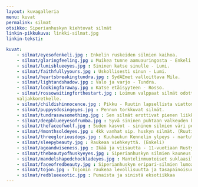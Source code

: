 ```yaml
---
layout: kuvagalleria
menu: kuvat
permalink: silmat
otsikko: Siperianhuskyn kiehtovat silmät
linkin-pikkukuva: linkki-silmat.jpg
linkin-teksti:

kuvat:
    - silmat/eyesofenkeli.jpg : Enkelin ruskeiden silmien kaihoa.
    - silmat/glaringfeeling.jpg : Muikea tunne aamuauringosta - Enkeli.
    - silmat/lumisblueeyes.jpg : Sininen katse sinulle - Lumi.
    - silmat/faithfullyyours.jpg : Uskollisesti sinun - Lumi.
    - silmat/heartsbreakingtundra.jpg : SydAEmet valloittava Mila.
    - silmat/lightandshadow.jpg : Valo ja varjo - Tundra.
    - silmat/lookingfaraway.jpg : Katse etäisyyteen - Rosso.
    - silmat/rossowaitingforthestart.jpg : Loimun valppaat silmät odottavat lähtöä 
    valjakkoretkelle.
    - silmat/childishinnocence.jpg : Pikku - Ruutin lapsellista viattomuutta.
    - silmat/puppysdosingeyes.jpg : Pennun torkkuvat silmät.
    - silmat/tundrasawsomething.jpg : Sen silmät erottivat pienen liikkeen, aivan vähäisen, jossain kaukaisuudessa. (Tundra)
    - silmat/deepblueeyesofrumba.jpg : Syvä sininen puhtaan valkeuden keskellä. (Rumba)
    - silmat/thefaceofwolf.jpg : Suden kasvot - sininen silmien väri periytyy vahvarakenteisilta napasusilta. (Tundra)
    - silmat/4monthsoldeyes.jpg : 4kk vanhat sip. huskyn silmät. (Ruuti)
    - silmat/threegloriousdogs.jpg : Kuuhaukun Kennelin ylpeys - nartut Lumi, Rusty ja Enkeli, sukupolvien jalostustyötä.
    - silmat/sleepybeauty.jpg : Raukeaa viehkeyttä. (Enkeli)
    - silmat/ageandwiseness.jpg : Ikää ja viisautta - 11-vuotiaan Rustyn silmät.
    - silmat/thebeautyofhuskyeyes.jpg : Siperianhuskyn silmien kauneus. (Rusty)
    - silmat/mandelshapedchockladeyes.jpg : Mantelinmuotoiset suklaasilmät. (Enkeli)
    - silmat/faceofredbeauty.jpg : Siperianhuskyn eripari-silmien lumoavaa salaperäisyyttä. (Kuuhaukun Oma Maa Mansikka)
    - silmat/tojon.jpg : Tojonin raukeaa levollisuutta ja tasapainoisuutta
    - silmat/redblueexotic.jpg : Punaista ja sinistä eksotiikkaa
---
```

